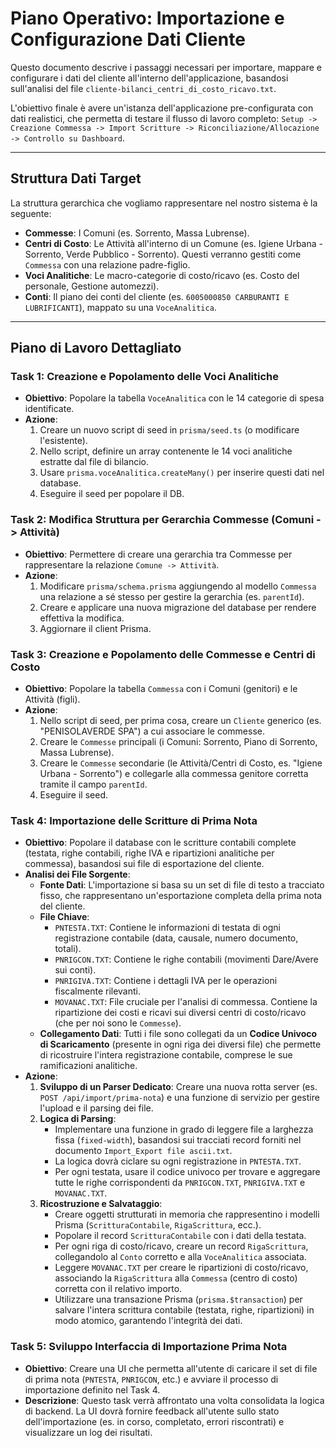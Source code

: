 # Piano Operativo: Importazione e Configurazione Dati Cliente

Questo documento descrive i passaggi necessari per importare, mappare e configurare i dati del cliente all'interno dell'applicazione, basandosi sull'analisi del file `cliente-bilanci_centri_di_costo_ricavo.txt`.

L'obiettivo finale è avere un'istanza dell'applicazione pre-configurata con dati realistici, che permetta di testare il flusso di lavoro completo: `Setup -> Creazione Commessa -> Import Scritture -> Riconciliazione/Allocazione -> Controllo su Dashboard`.

---

## Struttura Dati Target

La struttura gerarchica che vogliamo rappresentare nel nostro sistema è la seguente:
- **Commesse**: I Comuni (es. Sorrento, Massa Lubrense).
- **Centri di Costo**: Le Attività all'interno di un Comune (es. Igiene Urbana - Sorrento, Verde Pubblico - Sorrento). Questi verranno gestiti come `Commessa` con una relazione padre-figlio.
- **Voci Analitiche**: Le macro-categorie di costo/ricavo (es. Costo del personale, Gestione automezzi).
- **Conti**: Il piano dei conti del cliente (es. `6005000850 CARBURANTI E LUBRIFICANTI`), mappato su una `VoceAnalitica`.

---

## Piano di Lavoro Dettagliato

### Task 1: Creazione e Popolamento delle Voci Analitiche

- **Obiettivo**: Popolare la tabella `VoceAnalitica` con le 14 categorie di spesa identificate.
- **Azione**:
    1. Creare un nuovo script di seed in `prisma/seed.ts` (o modificare l'esistente).
    2. Nello script, definire un array contenente le 14 voci analitiche estratte dal file di bilancio.
    3. Usare `prisma.voceAnalitica.createMany()` per inserire questi dati nel database.
    4. Eseguire il seed per popolare il DB.

### Task 2: Modifica Struttura per Gerarchia Commesse (Comuni -> Attività)

- **Obiettivo**: Permettere di creare una gerarchia tra Commesse per rappresentare la relazione `Comune -> Attività`.
- **Azione**:
    1. Modificare `prisma/schema.prisma` aggiungendo al modello `Commessa` una relazione a sé stesso per gestire la gerarchia (es. `parentId`).
    2. Creare e applicare una nuova migrazione del database per rendere effettiva la modifica.
    3. Aggiornare il client Prisma.

### Task 3: Creazione e Popolamento delle Commesse e Centri di Costo

- **Obiettivo**: Popolare la tabella `Commessa` con i Comuni (genitori) e le Attività (figli).
- **Azione**:
    1. Nello script di seed, per prima cosa, creare un `Cliente` generico (es. "PENISOLAVERDE SPA") a cui associare le commesse.
    2. Creare le `Commesse` principali (i Comuni: Sorrento, Piano di Sorrento, Massa Lubrense).
    3. Creare le `Commesse` secondarie (le Attività/Centri di Costo, es. "Igiene Urbana - Sorrento") e collegarle alla commessa genitore corretta tramite il campo `parentId`.
    4. Eseguire il seed.

### Task 4: Importazione delle Scritture di Prima Nota

- **Obiettivo**: Popolare il database con le scritture contabili complete (testata, righe contabili, righe IVA e ripartizioni analitiche per commessa), basandosi sui file di esportazione del cliente.
- **Analisi dei File Sorgente**:
    - **Fonte Dati**: L'importazione si basa su un set di file di testo a tracciato fisso, che rappresentano un'esportazione completa della prima nota del cliente.
    - **File Chiave**:
        - `PNTESTA.TXT`: Contiene le informazioni di testata di ogni registrazione contabile (data, causale, numero documento, totali).
        - `PNRIGCON.TXT`: Contiene le righe contabili (movimenti Dare/Avere sui conti).
        - `PNRIGIVA.TXT`: Contiene i dettagli IVA per le operazioni fiscalmente rilevanti.
        - `MOVANAC.TXT`: File cruciale per l'analisi di commessa. Contiene la ripartizione dei costi e ricavi sui diversi centri di costo/ricavo (che per noi sono le `Commesse`).
    - **Collegamento Dati**: Tutti i file sono collegati da un **Codice Univoco di Scaricamento** (presente in ogni riga dei diversi file) che permette di ricostruire l'intera registrazione contabile, comprese le sue ramificazioni analitiche.
- **Azione**:
    1.  **Sviluppo di un Parser Dedicato**: Creare una nuova rotta server (es. `POST /api/import/prima-nota`) e una funzione di servizio per gestire l'upload e il parsing dei file.
    2.  **Logica di Parsing**:
        - Implementare una funzione in grado di leggere file a larghezza fissa (`fixed-width`), basandosi sui tracciati record forniti nel documento `Import_Export file ascii.txt`.
        - La logica dovrà ciclare su ogni registrazione in `PNTESTA.TXT`.
        - Per ogni testata, usare il codice univoco per trovare e aggregare tutte le righe corrispondenti da `PNRIGCON.TXT`, `PNRIGIVA.TXT` e `MOVANAC.TXT`.
    3.  **Ricostruzione e Salvataggio**:
        - Creare oggetti strutturati in memoria che rappresentino i modelli Prisma (`ScritturaContabile`, `RigaScrittura`, ecc.).
        - Popolare il record `ScritturaContabile` con i dati della testata.
        - Per ogni riga di costo/ricavo, creare un record `RigaScrittura`, collegandolo al `Conto` corretto e alla `VoceAnalitica` associata.
        - Leggere `MOVANAC.TXT` per creare le ripartizioni di costo/ricavo, associando la `RigaScrittura` alla `Commessa` (centro di costo) corretta con il relativo importo.
        - Utilizzare una transazione Prisma (`prisma.$transaction`) per salvare l'intera scrittura contabile (testata, righe, ripartizioni) in modo atomico, garantendo l'integrità dei dati.

### Task 5: Sviluppo Interfaccia di Importazione Prima Nota

- **Obiettivo**: Creare una UI che permetta all'utente di caricare il set di file di prima nota (`PNTESTA`, `PNRIGCON`, etc.) e avviare il processo di importazione definito nel Task 4.
- **Descrizione**: Questo task verrà affrontato una volta consolidata la logica di backend. La UI dovrà fornire feedback all'utente sullo stato dell'importazione (es. in corso, completato, errori riscontrati) e visualizzare un log dei risultati. 